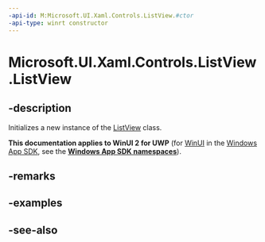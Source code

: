 ```yaml
---
-api-id: M:Microsoft.UI.Xaml.Controls.ListView.#ctor
-api-type: winrt constructor
---
```


<!-- Method syntax
public ListView()
-->

# Microsoft.UI.Xaml.Controls.ListView.ListView

## -description
Initializes a new instance of the [ListView](listview.md) class.

**This documentation applies to WinUI 2 for UWP** (for [WinUI](/windows/apps/winui/winui3/) in the [Windows App SDK](/windows/apps/windows-app-sdk/), see the **[Windows App SDK namespaces](/windows/windows-app-sdk/api/winrt/)**).

## -remarks

## -examples

## -see-also
